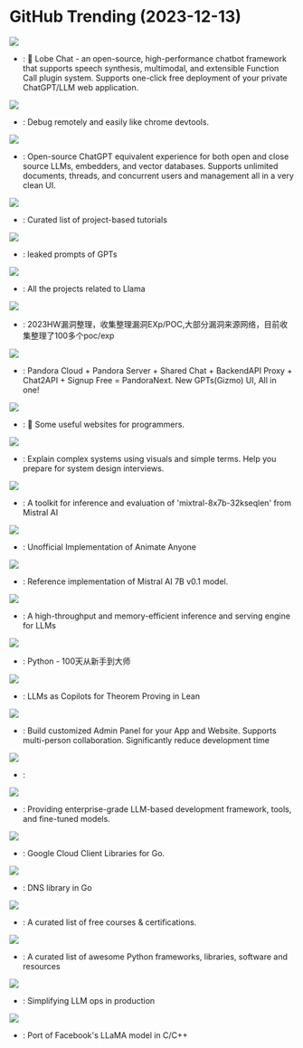 # GitHub Trending (2023-12-13)

![](https://img.shields.io/badge/TypeScript-New%201-green?style=flat-square&logo=appveyor)
- [](https://github.comundefined): 🤖 Lobe Chat - an open-source, high-performance chatbot framework that supports speech synthesis, multimodal, and extensible Function Call plugin system. Supports one-click free deployment of your private ChatGPT/LLM web application.

![](https://img.shields.io/badge/TypeScript-New%20199-green?style=flat-square&logo=appveyor)
- [](https://github.comundefined): Debug remotely and easily like chrome devtools.

![](https://img.shields.io/badge/JavaScript-New%20385-green?style=flat-square&logo=appveyor)
- [](https://github.comundefined): Open-source ChatGPT equivalent experience for both open and close source LLMs, embedders, and vector databases. Supports unlimited documents, threads, and concurrent users and management all in a very clean UI.

![](https://img.shields.io/badge/none-New%202-green?style=flat-square&logo=appveyor)
- [](https://github.comundefined): Curated list of project-based tutorials

![](https://img.shields.io/badge/none-New%202-green?style=flat-square&logo=appveyor)
- [](https://github.comundefined): leaked prompts of GPTs

![](https://img.shields.io/badge/Jupyter%20Notebook-New%2088-green?style=flat-square&logo=appveyor)
- [](https://github.comundefined): All the projects related to Llama

![](https://img.shields.io/badge/none-New%2022-green?style=flat-square&logo=appveyor)
- [](https://github.comundefined): 2023HW漏洞整理，收集整理漏洞EXp/POC,大部分漏洞来源网络，目前收集整理了100多个poc/exp

![](https://img.shields.io/badge/PHP-New%20413-green?style=flat-square&logo=appveyor)
- [](https://github.comundefined): Pandora Cloud + Pandora Server + Shared Chat + BackendAPI Proxy + Chat2API + Signup Free = PandoraNext. New GPTs(Gizmo) UI, All in one!

![](https://img.shields.io/badge/none-New%20126-green?style=flat-square&logo=appveyor)
- [](https://github.comundefined): 🔗 Some useful websites for programmers.

![](https://img.shields.io/badge/none-New%20304-green?style=flat-square&logo=appveyor)
- [](https://github.comundefined): Explain complex systems using visuals and simple terms. Help you prepare for system design interviews.

![](https://img.shields.io/badge/Python-New%2080-green?style=flat-square&logo=appveyor)
- [](https://github.comundefined): A toolkit for inference and evaluation of 'mixtral-8x7b-32kseqlen' from Mistral AI

![](https://img.shields.io/badge/Python-New%2059-green?style=flat-square&logo=appveyor)
- [](https://github.comundefined): Unofficial Implementation of Animate Anyone

![](https://img.shields.io/badge/Jupyter%20Notebook-New%20278-green?style=flat-square&logo=appveyor)
- [](https://github.comundefined): Reference implementation of Mistral AI 7B v0.1 model.

![](https://img.shields.io/badge/Python-New%20228-green?style=flat-square&logo=appveyor)
- [](https://github.comundefined): A high-throughput and memory-efficient inference and serving engine for LLMs

![](https://img.shields.io/badge/Python-New%2087-green?style=flat-square&logo=appveyor)
- [](https://github.comundefined): Python - 100天从新手到大师

![](https://img.shields.io/badge/C%2B%2B-New%2040-green?style=flat-square&logo=appveyor)
- [](https://github.comundefined): LLMs as Copilots for Theorem Proving in Lean

![](https://img.shields.io/badge/TypeScript-New%20302-green?style=flat-square&logo=appveyor)
- [](https://github.comundefined): Build customized Admin Panel for your App and Website. Supports multi-person collaboration. Significantly reduce development time

![](https://img.shields.io/badge/Python-New%2020-green?style=flat-square&logo=appveyor)
- [](https://github.comundefined): 

![](https://img.shields.io/badge/Python-New%20169-green?style=flat-square&logo=appveyor)
- [](https://github.comundefined): Providing enterprise-grade LLM-based development framework, tools, and fine-tuned models.

![](https://img.shields.io/badge/Go-New%202-green?style=flat-square&logo=appveyor)
- [](https://github.comundefined): Google Cloud Client Libraries for Go.

![](https://img.shields.io/badge/Go-New%2039-green?style=flat-square&logo=appveyor)
- [](https://github.comundefined): DNS library in Go

![](https://img.shields.io/badge/none-New%2098-green?style=flat-square&logo=appveyor)
- [](https://github.comundefined): A curated list of free courses & certifications.

![](https://img.shields.io/badge/Python-New%20256-green?style=flat-square&logo=appveyor)
- [](https://github.comundefined): A curated list of awesome Python frameworks, libraries, software and resources

![](https://img.shields.io/badge/Go-New%2092-green?style=flat-square&logo=appveyor)
- [](https://github.comundefined): Simplifying LLM ops in production

![](https://img.shields.io/badge/C-New%20137-green?style=flat-square&logo=appveyor)
- [](https://github.comundefined): Port of Facebook's LLaMA model in C/C++

